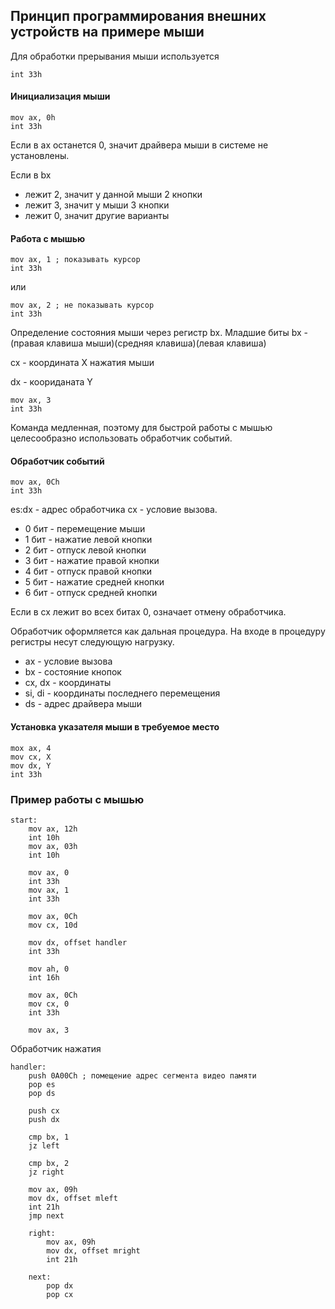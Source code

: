 ## Принцип программирования внешних устройств на примере мыши
Для обработки прерывания мыши используется 
```assembly
int 33h
```

#### Инициализация мыши
```assembly
mov ax, 0h
int 33h
```
Если в ax останется 0, значит драйвера мыши в системе не установлены.

Если в bx 
- лежит 2, значит у данной мыши 2 кнопки
- лежит 3, значит у мыши 3 кнопки
- лежит 0, значит другие варианты


#### Работа с мышью
```
mov ax, 1 ; показывать курсор
int 33h
```

или 

```
mov ax, 2 ; не показывать курсор
int 33h
```

Определение состояния мыши через регистр bx. Младшие биты bx - (правая клавиша мыши)(средняя клавиша)(левая клавиша)

cx - координата X нажатия мыши

dx - коориданата Y
```assembly
mov ax, 3
int 33h
```
Команда медленная, поэтому для быстрой работы с мышью целесообразно использовать обработчик событий.

#### Обработчик событий

```assembly
mov ax, 0Ch
int 33h
```

es:dx - адрес обработчика
cx - условие вызова. 

- 0 бит - перемещение мыши
- 1 бит - нажатие левой кнопки
- 2 бит - отпуск левой кнопки
- 3 бит - нажатие правой кнопки
- 4 бит - отпуск правой кнопки
- 5 бит - нажатие средней кнопки
- 6 бит - отпуск средней кнопки

Если в cx лежит во всех битах 0, означает отмену обработчика.

Обработчик оформляется как дальная процедура. На входе в процедуру регистры несут следующую нагрузку.

- ax - условие вызова
- bx - состояние кнопок
- cx, dx - координаты
- si, di - координаты последнего перемещения
- ds - адрес драйвера мыши

#### Установка указателя мыши в требуемое место

```assembly
mox ax, 4
mov cx, X
mov dx, Y
int 33h
```


### Пример работы с мышью
```assembly
start:
	mov ax, 12h
	int 10h
	mov ax, 03h
	int 10h

	mov ax, 0
	int 33h
	mov ax, 1
	int 33h

	mov ax, 0Ch
	mov cx, 10d

	mov dx, offset handler
	int 33h

	mov ah, 0
	int 16h

	mov ax, 0Ch
	mov cx, 0
	int 33h

	mov ax, 3
```

Обработчик нажатия
```assembly
handler:
	push 0A00Ch ; помещение адрес сегмента видео памяти
	pop es
	pop ds

	push cx
	push dx

	cmp bx, 1
	jz left

	cmp bx, 2
	jz right

	mov ax, 09h
	mov dx, offset mleft
	int 21h
	jmp next

	right:
		mov ax, 09h
		mov dx, offset mright
		int 21h

	next:
		pop dx
		pop cx
```